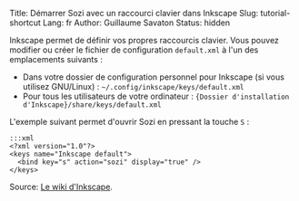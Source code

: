 Title: Démarrer Sozi avec un raccourci clavier dans Inkscape
Slug: tutorial-shortcut
Lang: fr
Author: Guillaume Savaton
Status: hidden

Inkscape permet de définir vos propres raccourcis clavier.
Vous pouvez modifier ou créer le fichier de configuration ``default.xml`` à l'un des emplacements suivants :

* Dans votre dossier de configuration personnel pour Inkscape (si vous utilisez GNU/Linux) : ``~/.config/inkscape/keys/default.xml``
* Pour tous les utilisateurs de votre ordinateur : ``{Dossier d'installation d'Inkscape}/share/keys/default.xml``

L'exemple suivant permet d'ouvrir Sozi en pressant la touche ``S`` :

    :::xml
    <?xml version="1.0"?>
    <keys name="Inkscape default">
      <bind key="s" action="sozi" display="true" />
    </keys>

Source: [Le wiki d'Inkscape](http://wiki.inkscape.org/wiki/index.php/Customizing_Inkscape).

